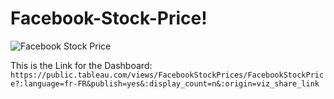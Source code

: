# Facebook-Stock-Price!

![Facebook Stock Price](https://github.com/GhaziDhouafli/Facebook-Stock-Price/assets/103439643/aa681b7b-1d70-4a6e-9c80-5d024d2c3d97)

This is the Link for the Dashboard: ```https://public.tableau.com/views/FacebookStockPrices/FacebookStockPrice?:language=fr-FR&publish=yes&:display_count=n&:origin=viz_share_link```

